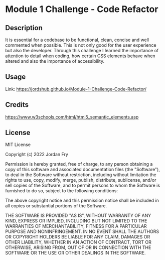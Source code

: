 # Module 1 Challenge - Code Refactor 

## Description

It is essential for a codebase to be functional, clean, concise and well commented when possible. This is not only good for the user experience but also the developer.
Through this challenge I learned the importance of attention to detail when coding, how certain CSS elements behave when altered and also the importance of accessibility.

## Usage

Link: https://jordshub.github.io/Module-1-Challenge-Code-Refactor/

## Credits

https://www.w3schools.com/html/html5_semantic_elements.asp

## License

MIT License

Copyright (c) 2022 Jordan Fry

Permission is hereby granted, free of charge, to any person obtaining a copy
of this software and associated documentation files (the "Software"), to deal
in the Software without restriction, including without limitation the rights
to use, copy, modify, merge, publish, distribute, sublicense, and/or sell
copies of the Software, and to permit persons to whom the Software is
furnished to do so, subject to the following conditions:

The above copyright notice and this permission notice shall be included in all
copies or substantial portions of the Software.

THE SOFTWARE IS PROVIDED "AS IS", WITHOUT WARRANTY OF ANY KIND, EXPRESS OR
IMPLIED, INCLUDING BUT NOT LIMITED TO THE WARRANTIES OF MERCHANTABILITY,
FITNESS FOR A PARTICULAR PURPOSE AND NONINFRINGEMENT. IN NO EVENT SHALL THE
AUTHORS OR COPYRIGHT HOLDERS BE LIABLE FOR ANY CLAIM, DAMAGES OR OTHER
LIABILITY, WHETHER IN AN ACTION OF CONTRACT, TORT OR OTHERWISE, ARISING FROM,
OUT OF OR IN CONNECTION WITH THE SOFTWARE OR THE USE OR OTHER DEALINGS IN THE
SOFTWARE.
